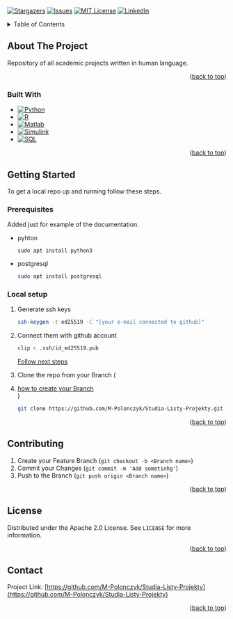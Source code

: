 ﻿<a name="readme-top"></a>
<!-- [![Contributors][contributors-shield]][contributors-url]
[![Forks][forks-shield]][forks-url] -->
[![Stargazers][stars-shield]][stars-url]
[![Issues][issues-shield]][issues-url]
[![MIT License][license-shield]][license-url]
[![LinkedIn][linkedin-shield]][linkedin-url]


<!-- TABLE OF CONTENTS -->
<details>
  <summary>Table of Contents</summary>
  <ol>
    <li>
      <a href="#about-the-project">About The Project</a>
      <ul>
        <li><a href="#built-with">Built With</a></li>
      </ul>
    </li>
    <li>
      <a href="#getting-started">Getting Started</a>
      <ul>
        <li><a href="#prerequisites">Prerequisites</a></li>
        <li><a href="#local-setup">Installation</a></li>
      </ul>
    </li>
    <li><a href="#contributing">Contributing</a></li>
    <li><a href="#license">License</a></li>
    <li><a href="#contact">Contact</a></li>
  </ol>
</details>

## About The Project
Repository of all academic projects written in human language.

<p align="right">(<a href="#readme-top">back to top</a>)</p>


### Built With

* [![Python][Python.io]][Python-url]
* [![R][R.io]][R-url]
* [![Matlab][Matlab.io]][Matlab-url]
* [![Simulink][Simulink.io]][Simulink-url]
* [![SQL][SQL.io]][SQL-url]

<p align="right">(<a href="#readme-top">back to top</a>)</p>


<!-- GETTING STARTED -->
## Getting Started

To get a local repo up and running follow these steps. 

### Prerequisites

Added just for example of the documentation.
* pyhton
  ```shthem
  sudo apt install python3
  ```
* postgresql
  ```sh
  sudo apt install postgresql
  ```

### Local setup

1. Generate ssh keys
   ```sh
   ssh-keygen -t ed25519 -C "[your e-mail connected to github]"

   ```
2. Connect them with github account 
   ```sh
   clip < .ssh/id_ed25519.pub
   ```
   <p align="left"><a href="https://docs.github.com/en/authentication/connecting-to-github-with-ssh/adding-a-new-ssh-key-to-your-github-account#adding-a-new-ssh-key-to-your-account">Follow next steps</a></p>
   
3. Clone the repo from your Branch (<li><a href="#contributing">how to create your Branch</a></li>)
   ```sh
   git clone https://github.com/M-Polonczyk/Studia-Listy-Projekty.git -b <Branch name>
   ```

<p align="right">(<a href="#readme-top">back to top</a>)</p>



<!-- CONTRIBUTING -->
## Contributing


1. Create your Feature Branch (`git checkout -b <Branch name>`)
2. Commit your Changes (`git commit -m 'Add sometinhg'`)
3. Push to the Branch (`git push origin <Branch name>`)

<p align="right">(<a href="#readme-top">back to top</a>)</p>


<!-- LICENSE -->
## License

Distributed under the Apache 2.0 License. See `LICENSE` for more information.

<p align="right">(<a href="#readme-top">back to top</a>)</p>



<!-- CONTACT -->
## Contact

Project Link: [https://github.com/M-Polonczyk/Studia-Listy-Projekty](https://github.com/M-Polonczyk/Studia-Listy-Projekty)

<p align="right">(<a href="#readme-top">back to top</a>)</p>



<!-- MARKDOWN LINKS & IMAGES -->
<!-- https://www.markdownguide.org/basic-syntax/#reference-style-links -->
[contributors-shield]: https://img.shields.io/github/all-contributors/M-Polonczyk/Studia-Listy-Projekty/main
[contributors-url]: https://github.com/M-Polonczyk/Studia-Listy-Projekty/graphs/contributors
[forks-shield]: https://img.shields.io/github/forks/M-Polonczyk/Studia-Listy-Projekty.svg?style=for-the-badge
[forks-url]: https://github.com/M-Polonczyk/Studia-Listy-Projekty/network/members
[stars-shield]: https://img.shields.io/github/stars/M-Polonczyk/Studia-Listy-Projekty.svg?style=for-the-badge
[stars-url]: https://github.com/M-Polonczyk/Studia-Listy-Projekty/stargazers
[issues-shield]: https://img.shields.io/github/issues/M-Polonczyk/Studia-Listy-Projekty.svg?style=for-the-badge
[issues-url]: https://github.com/M-Polonczyk/Studia-Listy-Projekty/issues
[license-shield]: https://img.shields.io/github/license/M-Polonczyk/Studia-Listy-Projekty.svg?style=for-the-badge
[license-url]: https://github.com/M-Polonczyk/Studia-Listy-Projekty/blob/main/LICENSE
[linkedin-shield]: https://img.shields.io/badge/-LinkedIn-black.svg?style=for-the-badge&logo=linkedin&colorB=555
[linkedin-url]: https://linkedin.com/in/mieszko-polonczyk
<!-- Needs fixing -->
[python.io]: https://img.shields.io/badge/Python-grey?style=for-the-badge&logo=python
[Python-url]: https://www.python.org/
[R.io]: https://img.shields.io/badge/R%20Project-blue?style=for-the-badge&logo=r
[R-url]: https://www.r-project.org/about.html
[Matlab.io]: https://img.shields.io/badge/matlab-red?style=for-the-badge&logo=matlab
[Matlab-url]: https://www.mathworks.com/products/matlab.html
[Simulink.io]: https://img.shields.io/badge/simulink-red?style=for-the-badge&logo=simulink
[Simulink-url]: https://www.mathworks.com/products/simulink.html
[SQL.io]: https://img.shields.io/badge/sql-blue?style=for-the-badge&logo=sql
[SQL-url]: https://www.mysql.com/downloads/
